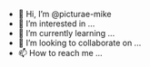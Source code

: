 - 👋 Hi, I’m @picturae-mike
- 👀 I’m interested in ...
- 🌱 I’m currently learning ...
- 💞️ I’m looking to collaborate on ...
- 📫 How to reach me ...

<!---
picturae-mike/picturae-mike is a ✨ special ✨ repository because its `README.md` (this file) appears on your GitHub profile.
You can click the Preview link to take a look at your changes.
--->
